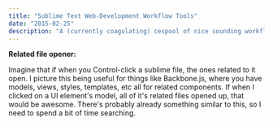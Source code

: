 ```yaml
---
title: "Sublime Text Web-Development Workflow Tools"
date: "2015-02-25"
description: "A (currently coagulating) cespool of nice sounding workflow tools."
---
```


<p><b>Related file opener:</b></p>
<p>Imagine that if when you Control-click a sublime file, the ones related to it open. I picture this being useful for things like Backbone.js, where you have models, views, styles, templates, etc all for related components. If when I clicked on a UI element's model, all of it's related files opened up, that would be awesome. There's probably already something similar to this, so I need to spend a bit of time searching.</p>